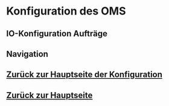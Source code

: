 # Konfiguration des OMS
## IO-Konfiguration Aufträge

## Navigation
## [Zurück zur Hauptseite der Konfiguration](./configuration_main.md)
## [Zurück zur Hauptseite](../README.md)